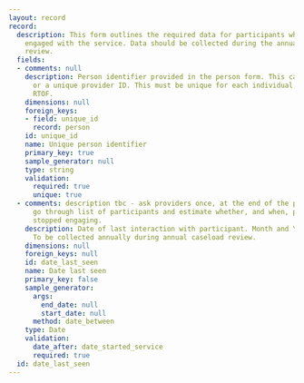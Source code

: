 ```yaml
---
layout: record
record:
  description: This form outlines the required data for participants who are no longer
    engaged with the service. Data should be collected during the annual caseload
    review.
  fields:
  - comments: null
    description: Person identifier provided in the person form. This can be a NINO
      or a unique provider ID. This must be unique for each individual supported on
      RTOF.
    dimensions: null
    foreign_keys:
    - field: unique_id
      record: person
    id: unique_id
    name: Unique person identifier
    primary_key: true
    sample_generator: null
    type: string
    validation:
      required: true
      unique: true
  - comments: description tbc - ask providers once, at the end of the programme, to
      go through list of participants and estimate whether, and when, participants
      stopped engaging.
    description: Date of last interaction with participant. Month and Year required.
      To be collected annually during annual caseload review.
    dimensions: null
    foreign_keys: null
    id: date_last_seen
    name: Date last seen
    primary_key: false
    sample_generator:
      args:
        end_date: null
        start_date: null
      method: date_between
    type: Date
    validation:
      date_after: date_started_service
      required: true
  id: date_last_seen
---
```

